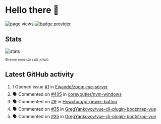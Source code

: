 # Hello there 👋

![page views](https://komarev.com/ghpvc/?username=konradlinkowski&color=brightgreen)
[![badge provider](https://anybadge.herokuapp.com/badge?label=create&message=your%20own%20badge)](https://github.com/KonradLinkowski/AnyBadge)

## Stats
![stats](https://github-readme-stats.vercel.app/api?username=KonradLinkowski&hide_title=true&show_icons=true&include_all_commits=true&count_private=true&disable_animations=true&theme=dark)

<sub><sub>Give me some stars plz :shipit:</sub></sub>

## Latest GitHub activity
<!--START_SECTION:activity-->
1. ❗️ Opened issue [#1](https://github.com/Ewande/zoom-me-server/issues/1) in [Ewande/zoom-me-server](https://github.com/Ewande/zoom-me-server)
2. 🗣 Commented on [#405](https://github.com/coreybutler/nvm-windows/issues/405) in [coreybutler/nvm-windows](https://github.com/coreybutler/nvm-windows)
3. 🗣 Commented on [#9](https://github.com/Howchoo/pi-power-button/issues/9) in [Howchoo/pi-power-button](https://github.com/Howchoo/pi-power-button)
4. 🗣 Commented on [#35](https://github.com/GregYankovoy/vue-cli-plugin-bootstrap-vue/issues/35) in [GregYankovoy/vue-cli-plugin-bootstrap-vue](https://github.com/GregYankovoy/vue-cli-plugin-bootstrap-vue)
5. 🗣 Commented on [#35](https://github.com/GregYankovoy/vue-cli-plugin-bootstrap-vue/issues/35) in [GregYankovoy/vue-cli-plugin-bootstrap-vue](https://github.com/GregYankovoy/vue-cli-plugin-bootstrap-vue)
<!--END_SECTION:activity-->
